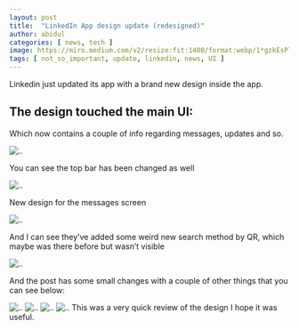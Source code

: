 ```yaml
---
layout: post
title:  "LinkedIn App design update (redesigned)"
author: abidul
categories: [ news, tech ]
image: https://miro.medium.com/v2/resize:fit:1400/format:webp/1*gzkEsPlqIHuAdR6PvPCmKw.jpeg
tags: [ not_so_important, update, linkedin, news, UI ]
---
```


Linkedin just updated its app with a brand new design inside the app.

## The design touched the main UI:

Which now contains a couple of info regarding messages, updates and so.

![..](https://miro.medium.com/v2/resize:fit:1400/format:webp/1*1Nw4QJMQ_VBCrnZIRh5Z8w.jpeg)

You can see the top bar has been changed as well

![..](https://miro.medium.com/v2/resize:fit:1400/format:webp/1*s5YtkgzdeHsr-DKeroauIA.jpeg)

New design for the messages screen

![..](https://miro.medium.com/v2/resize:fit:1400/format:webp/1*mMrbwpbuiQX9cpu0uHxoHQ.jpeg)

And I can see they’ve added some weird new search method by QR, which maybe was there before but wasn’t visible

![..](https://miro.medium.com/v2/resize:fit:1400/format:webp/1*5G6nROwExwfJDDzKnWXX0Q.jpeg)

And the post has some small changes with a couple of other things that you can see below:

![..](https://miro.medium.com/v2/resize:fit:1400/format:webp/1*-YUcx_zevJl1w561fmU_cw.jpeg)
![..](https://miro.medium.com/v2/resize:fit:1400/format:webp/1*P1T2NObgeWRDUndXcMNEHg.jpeg)
![..](https://miro.medium.com/v2/resize:fit:1400/format:webp/1*-ilmohBBT3D2SqltLTobUA.jpeg)
![..](https://miro.medium.com/v2/resize:fit:1400/format:webp/1*tkcB6RCVO83vd8H166_wEw.jpeg)
This was a very quick review of the design I hope it was useful.